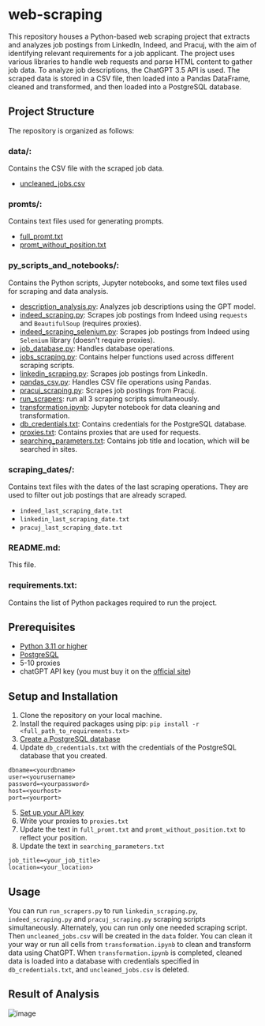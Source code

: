 # web-scraping
This repository houses a Python-based web scraping project that extracts and analyzes job postings from LinkedIn, Indeed, and Pracuj, with the aim of identifying relevant requirements for a job applicant. The project uses various libraries to handle web requests and parse HTML content to gather job data. To analyze job descriptions, the ChatGPT 3.5 API is used. The scraped data is stored in a CSV file, then loaded into a Pandas DataFrame, cleaned and transformed, and then loaded into a PostgreSQL database.

## Project Structure
The repository is organized as follows:

### data/: 
Contains the CSV file with the scraped job data.
- [uncleaned_jobs.csv](https://github.com/IvanBo13/web-scraping/blob/main/data/uncleaned_jobs.csv)
### promts/: 
Contains text files used for generating prompts.
- [full_promt.txt](https://github.com/IvanBo13/web-scraping/blob/main/promts/full_promt.txt)
- [promt_without_position.txt](https://github.com/IvanBo13/web-scraping/blob/main/promts/promt_without_position.txt)
### py_scripts_and_notebooks/: 
Contains the Python scripts, Jupyter notebooks, and some text files used for scraping and data analysis.
- [description_analysis.py](https://github.com/IvanBo13/web-scraping/blob/main/py_scripts_and%20notebooks/description_analysis.py): Analyzes job descriptions using the GPT model.
- [indeed_scraping.py](https://github.com/IvanBo13/web-scraping/blob/main/py_scripts_and%20notebooks/indeed_scraping.py): Scrapes job postings from Indeed using `requests` and `BeautifulSoup` (requires proxies).
- [indeed_scraping_selenium.py](https://github.com/IvanBo13/web-scraping/blob/main/py_scripts_and%20notebooks/indeed_scraping_selenium.py): Scrapes job postings from Indeed using `Selenium` library (doesn't require proxies).
- [job_database.py](https://github.com/IvanBo13/web-scraping/blob/main/py_scripts_and%20notebooks/job_database.py): Handles database operations.
- [jobs_scraping.py](https://github.com/IvanBo13/web-scraping/blob/main/py_scripts_and%20notebooks/jobs_scraping.py): Contains helper functions used across different scraping scripts.
- [linkedin_scraping.py](https://github.com/IvanBo13/web-scraping/blob/main/py_scripts_and%20notebooks/linkedin_scraping.py): Scrapes job postings from LinkedIn.
- [pandas_csv.py](https://github.com/IvanBo13/web-scraping/blob/main/py_scripts_and%20notebooks/pandas_csv.py): Handles CSV file operations using Pandas.
- [pracuj_scraping.py](https://github.com/IvanBo13/web-scraping/blob/main/py_scripts_and%20notebooks/pracuj_scraping.py): Scrapes job postings from Pracuj.
- [run_scrapers](https://github.com/IvanBo13/web-scraping/blob/main/py_scripts_and%20notebooks/run_scrapers.py): run all 3 scraping scripts simultaneously.
- [transformation.ipynb](https://github.com/IvanBo13/web-scraping/blob/main/py_scripts_and%20notebooks/transformation.ipynb): Jupyter notebook for data cleaning and transformation.
- [db_credentials.txt](https://github.com/IvanBo13/web-scraping/blob/main/py_scripts_and%20notebooks/db_credentials.txt): Contains credentials for the PostgreSQL database.
- [proxies.txt](https://github.com/IvanBo13/web-scraping/blob/main/py_scripts_and%20notebooks/proxies.txt): Contains proxies that are used for requests.
- [searching_parameters.txt](https://github.com/IvanBo13/web-scraping/blob/main/py_scripts_and%20notebooks/searching_parameters.txt): Contains job title and location, which will be searched in sites.
### scraping_dates/: 
Contains text files with the dates of the last scraping operations. They are used to filter out job postings that are already scraped.
- `indeed_last_scraping_date.txt`
- `linkedin_last_scraping_date.txt`
- `pracuj_last_scraping_date.txt`
### README.md: 
This file.
### requirements.txt: 
Contains the list of Python packages required to run the project.

## Prerequisites
- [Python 3.11 or higher](https://www.python.org/downloads/)
- [PostgreSQL](https://www.postgresql.org/download/)
- 5-10 proxies
- chatGPT API key (you must buy it on the [official site](https://platform.openai.com/))

## Setup and Installation
1. Clone the repository on your local machine.
2. Install the required packages using pip: `pip install -r <full_path_to_requirements.txt>`
3. [Create a PostgreSQL database](https://www.geeksforgeeks.org/postgresql-create-database/)
4. Update `db_credentials.txt` with the credentials of the PostgreSQL database that you created. 
```
dbname=<yourdbname>
user=<yourusername>
password=<yourpassword>
host=<yourhost>
port=<yourport>
```
5. [Set up your API key](https://platform.openai.com/docs/quickstart/step-2-set-up-your-api-key)
6. Write your proxies to `proxies.txt`
7. Update the text in `full_promt.txt` and `promt_without_position.txt` to reflect your position.
8. Update the text in `searching_parameters.txt`
```
job_title=<your_job_title> 
location=<your_location>
```

## Usage
You can run `run_scrapers.py` to run `linkedin_scraping.py`, `indeed_scraping.py` and `pracuj_scraping.py` scraping scripts simultaneously. Alternately, you can run only one needed scraping script.
Then `uncleaned_jobs.csv` will be created in the `data` folder. You can clean it your way or run all cells from `transformation.ipynb` to clean and transform data using ChatGPT.
When `transformation.ipynb` is completed, cleaned data is loaded into a database with credentials specified in `db_credentials.txt`, and `uncleaned_jobs.csv` is deleted.

## Result of Analysis
![image](https://github.com/user-attachments/assets/ea6387a0-3e33-43c0-b0ca-7776de5db345)

 
